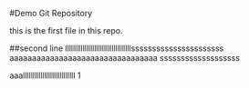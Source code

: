 #Demo Git Repository

this is the first file in this repo.

##second line
llllllllllllllllllllllllllllllllllssssssssssssssssssssss
aaaaaaaaaaaaaaaaaaaaaaaaaaaaaaaaa
sssssssssssssssssss

aaalllllllllllllllllllllllllll
1
